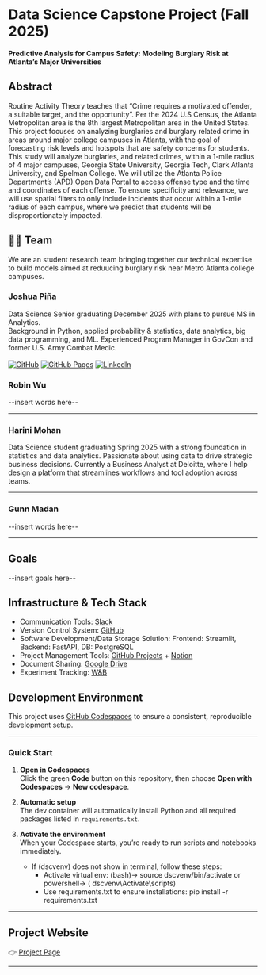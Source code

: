 # Data Science Capstone Project (Fall 2025)

**Predictive Analysis for Campus Safety: Modeling Burglary Risk at Atlanta’s Major Universities**

## Abstract 

Routine Activity Theory teaches that “Crime requires a motivated offender, a suitable target, and the opportunity”. Per the 2024 U.S Census, the Atlanta Metropolitan area is the 8th largest Metropolitan area in the United States. This project focuses on analyzing burglaries and burglary related crime in areas around major college campuses in Atlanta, with the goal of forecasting risk levels and hotspots that are safety concerns for students. This study will analyze burglaries, and related crimes, within a 1-mile radius of 4 major campuses, Georgia State University, Georgia Tech, Clark Atlanta University, and Spelman College.  We will utilize the Atlanta Police Department’s (APD) Open Data Portal to access offense type and the time and coordinates of each offense. To ensure specificity and relevance, we will use spatial filters to only include
incidents that occur within a 1-mile radius of each campus, where we predict that students will be disproportionately impacted.


## 🧑‍🚀 Team

We are an student research team bringing together our technical expertise to build models aimed at reduucing burglary risk near Metro Atlanta college campuses.

### Joshua Piña

Data Science Senior graduating December 2025 with plans to pursue MS in Analytics.  
Background in Python, applied probability & statistics, data analytics, big data programming, and ML.
Experienced Program Manager in GovCon and former U.S. Army Combat Medic.<br><br>
[![GitHub](https://img.shields.io/badge/GitHub-181717?logo=github&logoColor=white)](https://www.github.com/joshuadpina)
[![GitHub Pages](https://img.shields.io/badge/Josh's-Portfolio-blue)](https://joshuapina.github.io/)
[![LinkedIn](https://img.shields.io/badge/LinkedIn-0077B5?logo=linkedin&logoColor=white)](https://www.linkedin.com/in/joshuadpina/)





### Robin Wu

--insert words here--


---

### Harini Mohan

Data Science student graduating Spring 2025 with a strong foundation in statistics and data analytics. 
Passionate about using data to drive strategic business decisions.
Currently a Business Analyst at Deloitte, where I help design a platform that streamlines workflows and tool adoption across teams. 

---

### Gunn Madan

--insert words here--


---

## Goals

--insert goals here--

## Infrastructure & Tech Stack
- Communication Tools: [Slack](https://join.slack.com/t/gsudatascienc-2cp1426/shared_invite/zt-3e29bsar7-I0lsBoRp1i8J1o6TkleC3w)
- Version Control System: [GitHub](https://github.com/gsu-ds/campus-burglary-risk-prediction)
- Software Development/Data Storage Solution: Frontend: Streamlit, Backend: FastAPI, DB: PostgreSQL
- Project Management Tools: [GitHub Projects](https://github.com/orgs/gsu-ds/projects/1) + [Notion](https://www.notion.so/Quick-Links-and-Overview-Capstone-2025-Burglary-Risk-Prediction-27f054e466be80b18b73ec862545c5ed?source=copy_link)
- Document Sharing: [Google Drive](https://drive.google.com/drive/folders/1dYm1BG9t2Ah-jAVDn6VQCJ11P3_9P-fS?usp=drive_link)
- Experiment Tracking: [W&B](https://wandb.ai/joshuadariuspina)

##  Development Environment

This project uses [GitHub Codespaces](https://github.com/features/codespaces) to ensure a consistent, reproducible development setup.

--- 

### Quick Start

1. **Open in Codespaces**  
   Click the green **Code** button on this repository, then choose **Open with Codespaces** → **New codespace**.

2. **Automatic setup**  
   The dev container will automatically install Python and all required packages listed in `requirements.txt`.

3. **Activate the environment**  
   When your Codespace starts, you’re ready to run scripts and notebooks immediately.
   - If (dscvenv) does not show in terminal, follow these steps:
      - Activate virtual env: (bash)-> source dscvenv/bin/activate or powershell-> ( dscvenv\Activate\scripts)
      - Use requirements.txt to ensure installations: pip install -r requirements.txt

---

## Project Website

👉 [Project Page](https://gsu-ds.github.io/)

---
